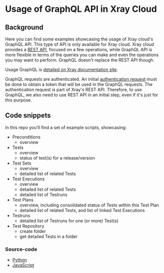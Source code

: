 
# Usage of GraphQL API in Xray Cloud

## Background

Here you can find some examples showcasing the usage of Xray cloud's GraphQL API.
This type of API is only available for Xray cloud.
Xray cloud provides a [REST API](https://docs.getxray.app/display/XRAYCLOUD/Version+2), focused on a few operations, while GraphQL API is more flexible in terms of the queries you can make and even the operations you may want to perform. GraphQL doesn't replace the REST API though.

Usage GraphQL is [detailed on Xray documentation site](https://docs.getxray.app/display/XRAYCLOUD/GraphQL+API).

GraphQL requests are authenticated. An initial [authentication request](https://docs.getxray.app/display/XRAYCLOUD/Authentication+-+REST+v2) must be done to obtain a token that will be used in the GraphQL requests. The authentication request is part of Xray's REST API. Therefore, to use GraphQL, we also need to use REST API in an initial step, even if it's just for this purpose.

## Code snippets

In this repo you'll find a set of example scripts, showcasing:

* Preconditions
  * overview
* Tests
  * overview
  * status of test(s) for a release/version
* Test Sets
  * overview
  * detailed list of related Tests
* Test Executions
  * overview
  * detailed list of related Tests
  * detailed list of Testruns
* Test Plans
  * overview, including consolidated status of Tests within this Test Plan
  * detailed list of related Tests, and list of linked Test Executions
* Testruns
  * detailed list of Testruns for one (or more) Test(s)
* Test Repository
  * create folder
  * get detailed Tests in a folder


### Source-code

- [Python](./python/)
- [JavaScript](./js/)
